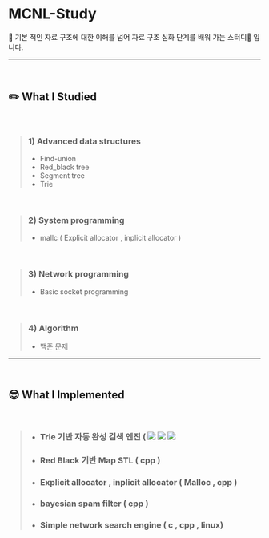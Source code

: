 # MCNL-Study

📌 기본 적인 자료 구조에 대한 이해를 넘어 자료 구조 심화 단계를 배워 가는 스터디📘 입니다.  

<hr>
<br>

## ✏️ What I Studied
<br>

> ### 1) Advanced data structures
>  * Find-union
>   * Red_black tree
>    * Segment tree
>  * Trie
<br>

> ### 2) System programming
> * mallc ( Explicit allocator , inplicit allocator )
<br>

> ### 3) Network programming
> * Basic socket programming
<br>

> ### 4) Algorithm
> * 백준 문제

<hr>
<br>

## 😎 What I Implemented
<br>

> * ### Trie 기반 자동 완성 검색 엔진 ( <img src="https://img.shields.io/badge/c-gray?style=plastic&logo=c&logoColor=white"> <img src="https://img.shields.io/badge/cpp-FF3399?style=plastic&logo=c%2B%2B&logoColor=white"> <img src="https://img.shields.io/badge/linux-FCC624?style=plastic&logo=linux&logoColor=black"> 
> * ### Red Black 기반 Map STL ( cpp )
> * ### Explicit allocator , inplicit allocator ( Malloc , cpp )
> * ### bayesian spam filter ( cpp )
> * ### Simple network search engine ( c , cpp , linux)	



